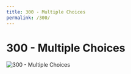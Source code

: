 ```yaml
---
title: 300 - Multiple Choices
permalink: /300/
---
```

# 300 - Multiple Choices  
![300 - Multiple Choices](http://i.imgur.com/bEitMv8.jpg)  
